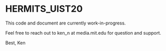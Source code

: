 # HERMITS_UIST20

This code and document are currently work-in-progress.

Feel free to reach out to ken_n at media.mit.edu for question and support.

Best,
Ken
